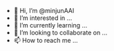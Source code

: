 - 👋 Hi, I’m @minjunAAI
- 👀 I’m interested in ...
- 🌱 I’m currently learning ...
- 💞️ I’m looking to collaborate on ...
- 📫 How to reach me ...

<!---
minjunAAI/minjunAAI is a ✨ special ✨ repository because its `README.md` (this file) appears on your GitHub profile.
You can click the Preview link to take a look at your changes.
--->
